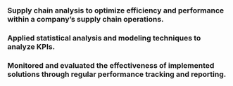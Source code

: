 ### Supply chain analysis to optimize efficiency and performance within a company’s supply chain operations. 
### Applied statistical analysis and modeling techniques to analyze KPIs.
### Monitored and evaluated the effectiveness of implemented solutions through regular performance tracking and reporting. 
